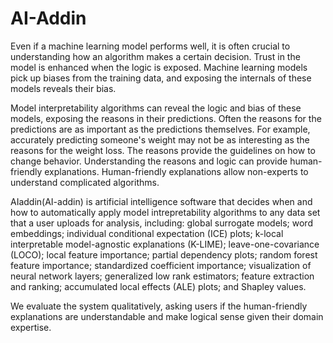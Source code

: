 # AI-Addin

Even if a machine learning model performs well, it is often crucial to understanding how an algorithm makes a certain decision. Trust in the model is enhanced when the logic is exposed. Machine learning models pick up biases from the training data, and exposing the internals of these models reveals their bias.

Model interpretability algorithms can reveal the logic and bias of these models, exposing the reasons in their predictions. Often the reasons for the predictions are as important as the predictions themselves. For example, accurately predicting someone's weight may not be as interesting as the reasons for the weight loss. The reasons provide the guidelines on how to change behavior. Understanding the reasons and logic can provide human-friendly explanations. Human-friendly explanations allow non-experts to understand complicated algorithms.

AIaddin(AI-addin) is artificial intelligence software that decides when and how to automatically apply model intrepretability algorithms to any data set that a user uploads for analysis, including: global surrogate models; word embeddings; individual conditional expectation (ICE) plots; k-local interpretable model-agnostic explanations (K-LIME); leave-one-covariance (LOCO); local feature importance; partial dependency plots; random forest feature importance; standardized coefficient importance; visualization of neural network layers; generalized low rank estimators; feature extraction and ranking; accumulated local effects (ALE) plots; and Shapley values.

We evaluate the system qualitatively, asking users if the human-friendly explanations are understandable and make logical sense given their domain expertise.
